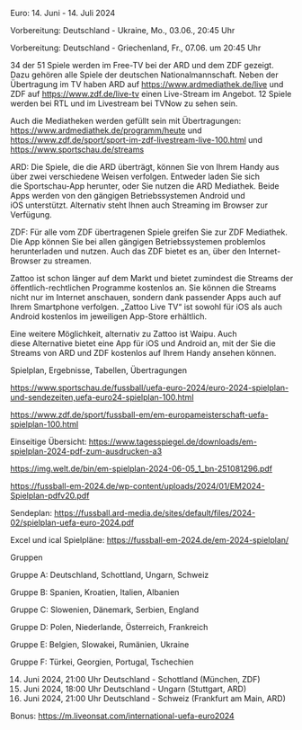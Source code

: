 Euro: 14. Juni - 14. Juli 2024

Vorbereitung: Deutschland - Ukraine, Mo., 03.06., 20:45 Uhr

Vorbereitung: Deutschland - Griechenland, Fr., 07.06. um 20:45 Uhr

34 der 51 Spiele werden im Free-TV bei der ARD und dem ZDF gezeigt. Dazu gehören alle Spiele der deutschen Nationalmannschaft. 
Neben der Übertragung im TV haben ARD auf https://www.ardmediathek.de/live und ZDF auf https://www.zdf.de/live-tv einen Live-Stream im Angebot. 
12 Spiele werden bei RTL und im Livestream bei TVNow zu sehen sein. 

Auch die Mediatheken werden gefüllt sein mit Übertragungen:
https://www.ardmediathek.de/programm/heute und https://www.zdf.de/sport/sport-im-zdf-livestream-live-100.html und https://www.sportschau.de/streams

ARD: Die Spiele, die die ARD überträgt, können Sie von Ihrem Handy aus über zwei verschiedene Weisen verfolgen. Entweder laden Sie sich die Sportschau-App herunter, oder Sie nutzen die ARD Mediathek. Beide Apps werden von den gängigen Betriebssystemen Android und iOS unterstützt. Alternativ steht Ihnen auch Streaming im Browser zur Verfügung.

ZDF: Für alle vom ZDF übertragenen Spiele greifen Sie zur ZDF Mediathek. Die App können Sie bei allen gängigen Betriebssystemen problemlos herunterladen und nutzen. Auch das ZDF bietet es an, über den Internet-Browser zu streamen.

Zattoo ist schon länger auf dem Markt und bietet zumindest die Streams der öffentlich-rechtlichen Programme kostenlos an. Sie können die Streams nicht nur im Internet anschauen, sondern dank passender Apps auch auf Ihrem Smartphone verfolgen. „Zattoo Live TV“ ist sowohl für iOS als auch Android kostenlos im jeweiligen App-Store erhältlich.

Eine weitere Möglichkeit, alternativ zu Zattoo ist Waipu. Auch diese Alternative bietet eine App für iOS und Android an, mit der Sie die Streams von ARD und ZDF kostenlos auf Ihrem Handy ansehen können.


Spielplan, Ergebnisse, Tabellen, Übertragungen

https://www.sportschau.de/fussball/uefa-euro-2024/euro-2024-spielplan-und-sendezeiten,uefa-euro24-spielplan-100.html

https://www.zdf.de/sport/fussball-em/em-europameisterschaft-uefa-spielplan-100.html

Einseitige Übersicht: 
https://www.tagesspiegel.de/downloads/em-spielplan-2024-pdf-zum-ausdrucken-a3

https://img.welt.de/bin/em-spielplan-2024-06-05_1_bn-251081296.pdf

https://fussball-em-2024.de/wp-content/uploads/2024/01/EM2024-Spielplan-pdfv20.pdf


Sendeplan: 
https://fussball.ard-media.de/sites/default/files/2024-02/spielplan-uefa-euro-2024.pdf

Excel und ical Spielpläne: 
https://fussball-em-2024.de/em-2024-spielplan/


Gruppen

Gruppe A: Deutschland, Schottland, Ungarn, Schweiz

Gruppe B: Spanien, Kroatien, Italien, Albanien

Gruppe C: Slowenien, Dänemark, Serbien, England

Gruppe D: Polen, Niederlande, Österreich, Frankreich

Gruppe E: Belgien, Slowakei, Rumänien, Ukraine

Gruppe F: Türkei, Georgien, Portugal, Tschechien


14. Juni 2024,	21:00 Uhr	Deutschland - Schottland	(München,	ZDF)
19. Juni 2024,	18:00 Uhr	Deutschland - Ungarn	(Stuttgart,	ARD)
23. Juni 2024,	21:00 Uhr	Deutschland - Schweiz	(Frankfurt am Main,	ARD)


Bonus:
https://m.liveonsat.com/international-uefa-euro2024

